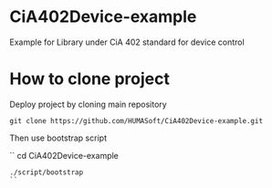 # CiA402Device-example
Example for Library under CiA 402 standard for device control

# How to clone project
Deploy project by cloning main repository

``
git clone https://github.com/HUMASoft/CiA402Device-example.git
``

Then use bootstrap script

``
cd CiA402Device-example
````
./script/bootstrap
``

